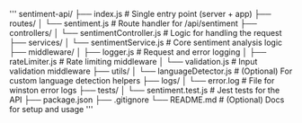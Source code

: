 '''
sentiment-api/
├── index.js                    # Single entry point (server + app)
├── routes/
│   └── sentiment.js            # Route handler for /api/sentiment
├── controllers/
│   └── sentimentController.js  # Logic for handling the request
├── services/
│   └── sentimentService.js     # Core sentiment analysis logic
├── middleware/
│   ├── logger.js               # Request and error logging
│   ├── rateLimiter.js          # Rate limiting middleware
│   └── validation.js           # Input validation middleware
├── utils/
│   └── languageDetector.js     # (Optional) For custom language detection helpers
├── logs/
│   └── error.log               # File for winston error logs
├── tests/
│   └── sentiment.test.js       # Jest tests for the API
├── package.json
├── .gitignore
└── README.md                   # (Optional) Docs for setup and usage
'''